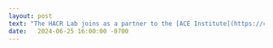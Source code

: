 ```yaml
---
layout: post
text: "The HACR Lab joins as a partner to the [ACE Institute](https://ctf.asu.edu/education/ace/) at Arizona State University using [pwn.college](https://pwn.college/) for learn2ctf training."
date:   2024-06-25 16:00:00 -0700
---
```

